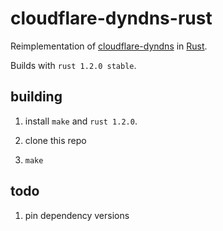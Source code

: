 # cloudflare-dyndns-rust

Reimplementation of [cloudflare-dyndns](https://github.com/colemickens/cloudflare-dyndns) in [Rust](https://www.rust-lang.org).

Builds with `rust 1.2.0 stable`.

## building

1. install `make` and `rust 1.2.0`.

2. clone this repo

3. `make`

## todo

1. pin dependency versions
